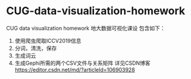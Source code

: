 # CUG-data-visualization-homework
CUG data visualization homework
地大数据可视化课设
包含如下：
1. 使用爬虫爬取ICCV2019信息
2. 分词，清洗，保存
3. 生成词云
4. 生成Gephi所需的两个CSV文件与关系矩阵
详见CSDN博客  https://editor.csdn.net/md/?articleId=106903928
